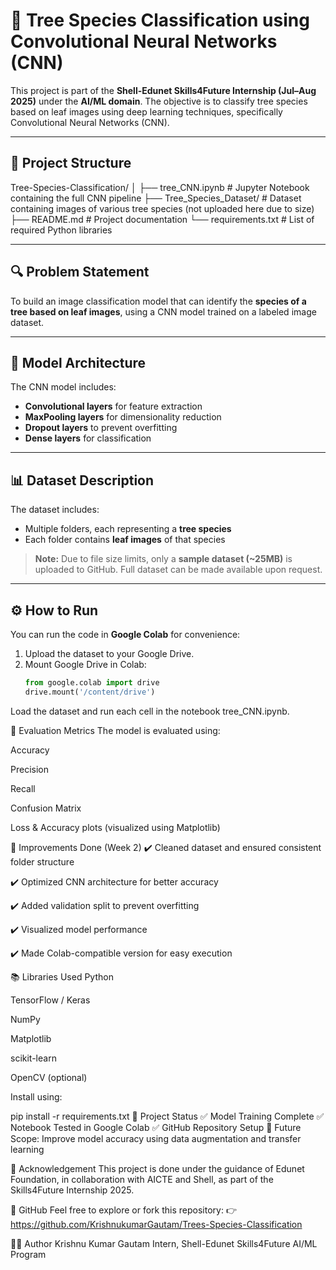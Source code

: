 # 🌳 Tree Species Classification using Convolutional Neural Networks (CNN)

This project is part of the **Shell-Edunet Skills4Future Internship (Jul–Aug 2025)** under the **AI/ML domain**. The objective is to classify tree species based on leaf images using deep learning techniques, specifically Convolutional Neural Networks (CNN).

---

## 📁 Project Structure

Tree-Species-Classification/
│
├── tree_CNN.ipynb # Jupyter Notebook containing the full CNN pipeline
├── Tree_Species_Dataset/ # Dataset containing images of various tree species (not uploaded here due to size)
├── README.md # Project documentation
└── requirements.txt # List of required Python libraries



---

## 🔍 Problem Statement

To build an image classification model that can identify the **species of a tree based on leaf images**, using a CNN model trained on a labeled image dataset.

---

## 🧠 Model Architecture

The CNN model includes:
- **Convolutional layers** for feature extraction
- **MaxPooling layers** for dimensionality reduction
- **Dropout layers** to prevent overfitting
- **Dense layers** for classification

---

## 📊 Dataset Description

The dataset includes:
- Multiple folders, each representing a **tree species**
- Each folder contains **leaf images** of that species

> **Note:** Due to file size limits, only a **sample dataset (~25MB)** is uploaded to GitHub. Full dataset can be made available upon request.

---

## ⚙️ How to Run

You can run the code in **Google Colab** for convenience:

1. Upload the dataset to your Google Drive.
2. Mount Google Drive in Colab:
   ```python
   from google.colab import drive
   drive.mount('/content/drive')
Load the dataset and run each cell in the notebook tree_CNN.ipynb.

🧪 Evaluation Metrics
The model is evaluated using:

Accuracy

Precision

Recall

Confusion Matrix

Loss & Accuracy plots (visualized using Matplotlib)

🔧 Improvements Done (Week 2)
✔️ Cleaned dataset and ensured consistent folder structure

✔️ Optimized CNN architecture for better accuracy

✔️ Added validation split to prevent overfitting

✔️ Visualized model performance

✔️ Made Colab-compatible version for easy execution

📚 Libraries Used
Python 

TensorFlow / Keras

NumPy

Matplotlib

scikit-learn

OpenCV (optional)

Install using:


pip install -r requirements.txt
📌 Project Status
✅ Model Training Complete
✅ Notebook Tested in Google Colab
✅ GitHub Repository Setup
🔁 Future Scope: Improve model accuracy using data augmentation and transfer learning

📎 Acknowledgement
This project is done under the guidance of Edunet Foundation, in collaboration with AICTE and Shell, as part of the Skills4Future Internship 2025.

🔗 GitHub
Feel free to explore or fork this repository:
👉 https://github.com/KrishnukumarGautam/Trees-Species-Classification

🧑‍💻 Author
Krishnu Kumar Gautam
Intern, Shell-Edunet Skills4Future AI/ML Program

